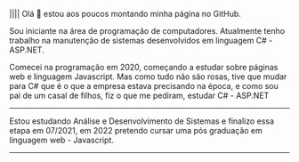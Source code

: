 |||| Olá 👋 estou aos poucos montando minha página no GitHub.

Sou iniciante na área de programação de computadores. Atualmente tenho trabalho na manutenção de sistemas desenvolvidos em linguagem C# - ASP.NET.

Comecei na programação em 2020, começando a estudar sobre páginas web e linguagem Javascript.
Mas como tudo não são rosas, tive que mudar para C# que é o que a empresa estava precisando na época, e como sou pai de um casal de filhos, fiz o que me pediram, estudar C# - ASP.NET

___________________________________________________________________________________________________________

Estou estudando Análise e Desenvolvimento de Sistemas e finalizo essa etapa em 07/2021, em 2022 pretendo cursar uma pós graduação em linguagem web - Javascript.

___________________________________________________________________________________________________________


